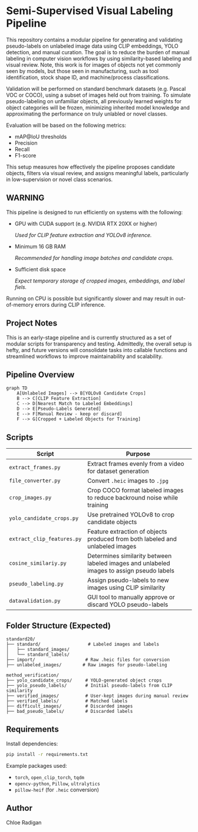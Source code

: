 # Semi-Supervised Visual Labeling Pipeline

This repository contains a modular pipeline for generating and validating pseudo-labels on unlabeled image data using CLIP embeddings, YOLO detection, and manual curation. The goal is to reduce the burden of manual labeling in computer vision workflows by using similarity-based labeling and visual review. Note, this work is for images of objects not yet commonly seen by models, but those seen in manufacturing, such as tool identification, stock shape ID, and machine/process classifications. 

Validation will be performed on standard benchmark datasets (e.g. Pascal VOC or COCO), using a subset of images held out from training. To simulate pseudo-labeling on unfamiliar objects, all previously learned weights for object categories will be frozen, minimizing inherited model knowledge and approximating the performance on truly unlabled or novel classes. 

Evaluation will be based on the following metrics:
- mAP@IoU thresholds
- Precision
- Recall
- F1-score

This setup measures how effectively the pipeline proposes candidate objects, filters via visual review, and assigns meaningful labels, particularly in low-supervision or novel class scenarios. 

## WARNING
This pipeline is designed to run efficiently on systems with the following:
- GPU with CUDA support (e.g. NVIDIA RTX 20XX or higher)
  
  _Used for CLIP feature extraction and YOLOv8 inference._
- Minimum 16 GB RAM
  
  _Recommended for handling image batches and candidate crops._
- Sufficient disk space
  
  _Expect temporary storage of cropped images, embeddings, and label fiels._

Running on CPU is possible but significantly slower and may result in out-of-memory errors during CLIP inference. 

## Project Notes
This is an early-stage pipeline and is currently structured as a set of modular scripts for transparency and testing. Admittedly, the overall setup is hefty, and future versions will consolidate tasks into callable functions and streamlined workflows to improve maintainability and scalability. 


## Pipeline Overview

```mermaid
graph TD
    A[Unlabeled Images] --> B[YOLOv8 Candidate Crops]
    B --> C[CLIP Feature Extraction]
    C --> D[Nearest Match to Labeled Embeddings]
    D --> E[Pseudo-Labels Generated]
    E --> F[Manual Review - keep or discard]
    F --> G[Cropped + Labeled Objects for Training]
```

## Scripts

| Script | Purpose |
|--------|---------|
| `extract_frames.py` | Extract frames evenly from a video for dataset generation |
| `file_converter.py` | Convert `.heic` images to `.jpg` |
| `crop_images.py` | Crop COCO format labeled images to reduce backround noise while training |
| `yolo_candidate_crops.py` | Use pretrained YOLOv8 to crop candidate objects |
| `extract_clip_features.py` | Feature extraction of objects produced from both labeled and unlabeled images|
| `cosine_similariy.py` | Determines similarity between labeled images and unlabeled images to assign pseudo labels|
| `pseudo_labeling.py` | Assign pseudo-labels to new images using CLIP similarity |
| `datavalidation.py` | GUI tool to manually approve or discard YOLO pseudo-labels |

## Folder Structure (Expected)

```
standard20/
├── standard/                  # Labeled images and labels
│   ├── standard_images/
│   └── standard_labels/
├── import/                   # Raw .heic files for conversion
├── unlabeled_images/        # Raw images for pseudo-labeling

method_verification/
├── yolo_candidate_crops/     # YOLO-generated object crops
├── yolo_pseudo_labels/       # Initial pseudo-labels from CLIP similarity
├── verified_images/          # User-kept images during manual review
├── verified_labels/          # Matched labels
├── difficult_images/         # Discarded images
├── bad_pseudo_labels/        # Discarded labels
```

## Requirements

Install dependencies:
```bash
pip install -r requirements.txt
```

Example packages used:
- `torch`, `open_clip_torch`, `tqdm`
- `opencv-python`, `Pillow`, `ultralytics`
- `pillow-heif` (for `.heic` conversion)

## Author

Chloe Radigan
